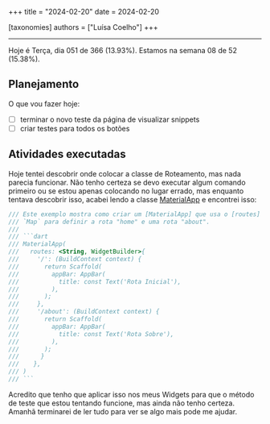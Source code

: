 +++
title = "2024-02-20"
date = 2024-02-20

[taxonomies]
authors = ["Luísa Coelho"]
+++

---

Hoje é Terça, dia 051 de 366 (13.93%). Estamos na semana 08 de 52 (15.38%).

## Planejamento

O que vou fazer hoje:

- [ ] terminar o novo teste da página de visualizar snippets
- [ ] criar testes para todos os botões

## Atividades executadas

Hoje tentei descobrir onde colocar a classe de Roteamento, mas nada parecia funcionar. Não tenho certeza se devo executar algum comando primeiro ou se estou apenas colocando no lugar errado, mas enquanto tentava descobrir isso, acabei lendo a classe [MaterialApp](https://api.flutter.dev/flutter/material/MaterialApp-class.html) e encontrei isso:

```dart
/// Este exemplo mostra como criar um [MaterialApp] que usa o [routes]
/// `Map` para definir a rota "home" e uma rota "about".
///
/// ```dart
/// MaterialApp(
///   routes: <String, WidgetBuilder>{
///     '/': (BuildContext context) {
///       return Scaffold(
///         appBar: AppBar(
///           title: const Text('Rota Inicial'),
///         ),
///       );
///     },
///     '/about': (BuildContext context) {
///       return Scaffold(
///         appBar: AppBar(
///           title: const Text('Rota Sobre'),
///         ),
///       );
///      }
///    },
/// )
/// ```
```

Acredito que tenho que aplicar isso nos meus Widgets para que o método de teste que estou tentando funcione, mas ainda não tenho certeza. Amanhã terminarei de ler tudo para ver se algo mais pode me ajudar.
